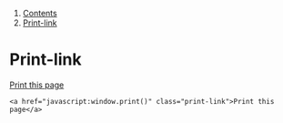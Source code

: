 1.  [Contents](/docs/core/contents)
2.  [Print-link](#)

# Print-link

<a href="javascript:window.print()" class="print-link">Print this page</a>

    <a href="javascript:window.print()" class="print-link">Print this page</a>